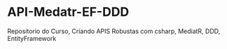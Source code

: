 # API-Medatr-EF-DDD
Repositorio do Curso, Criando APIS Robustas com csharp, MediatR, DDD, EntityFramework
